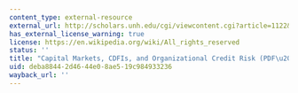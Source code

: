 ```yaml
---
content_type: external-resource
external_url: http://scholars.unh.edu/cgi/viewcontent.cgi?article=1122&context=carsey
has_external_license_warning: true
license: https://en.wikipedia.org/wiki/All_rights_reserved
status: ''
title: "Capital Markets, CDFIs, and Organizational Credit Risk (PDF\u20134.6MB)"
uid: deba8844-2d46-44e0-8ae5-19c984933236
wayback_url: ''
---
```

